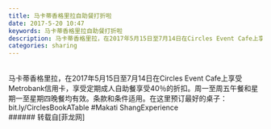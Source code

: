 ```yaml
---
title: 马卡蒂香格里拉自助餐打折啦
date: 2017-5-20 10:47
keywords: 马卡蒂香格里拉自助餐打折啦
description: 马卡蒂香格里拉，在2017年5月15日至7月14日在Circles Event Cafe上享受Metrobank信用卡，享受定期成人自助餐享受40％的折扣。周一至周五午餐和星期一至星期四晚餐均有效。条款和条件适用。在这里预订最好的桌子：bit.ly/CirclesBookATable #Makati ShangExperience
categories: sharing
---
```

<td class="t_f" id="postmessage_747266">

<br/>
<img alt="" border="0" class="zoom" data-cf-modified-292a0568e7155b6fa24ef3ea-="" file="http://www.flw.ph/data/appbyme/upload/image/201705/20/CemMkTnP10Nv.jpg" id="aimg_oYREt" lazyloadthumb="1" onclick="" onmouseover="" src="http://www.flw.ph/data/appbyme/upload/image/201705/20/CemMkTnP10Nv.jpg"/><br/>
马卡蒂香格里拉，在2017年5月15日至7月14日在Circles Event Cafe上享受Metrobank信用卡，享受定期成人自助餐享受40％的折扣。周一至周五午餐和星期一至星期四晚餐均有效。条款和条件适用。在这里预订最好的桌子：bit.ly/CirclesBookATable #Makati ShangExperience<br/>
</td>
###### 转载自[菲龙网]
